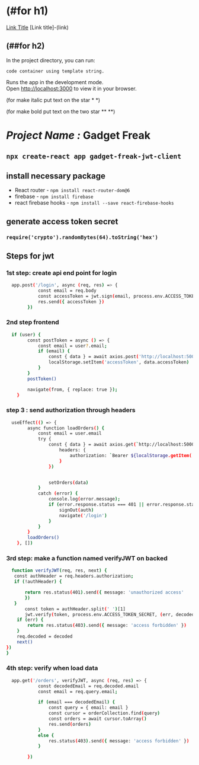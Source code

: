 # (#for h1)

[Link Title](link) [Link title]-(link)

## (##for h2)

In the project directory, you can run:

`code container using template string.`

Runs the app in the development mode.\
Open [http://localhost:3000](http://localhost:3000) to view it in your browser.

(for make italic put text on the star \* \*)

(for make bold put text on the two star \*\* \*\*)

# _Project Name :_ **Gadget Freak**

## `npx create-react app gadget-freak-jwt-client`

## install necessary package

- React router - `npm install react-router-dom@6`
- firebase - `npm install firebase`
- react firebase hooks - `npm install --save react-firebase-hooks`

## generate access token secret

### `require('crypto').randomBytes(64).toString('hex')`

## Steps for jwt

### 1st step: create api end point for login

```bash
  app.post('/login', async (req, res) => {
            const email = req.body
            const accessToken = jwt.sign(email, process.env.ACCESS_TOKEN_SECRET, { expiresIn: '1d' });
            res.send({ accessToken })
        })
```

### 2nd step frontend

```bash
  if (user) {
        const postToken = async () => {
            const email = user?.email;
            if (email) {
                const { data } = await axios.post('http://localhost:5000/login', { email })
                localStorage.setItem('accessToken', data.accessToken)
            }
        }
        postToken()

        navigate(from, { replace: true });
    }
```

### step 3 : send authorization through headers

```bash
  useEffect(() => {
        async function loadOrders() {
            const email = user.email
            try {
                const { data } = await axios.get(`http://localhost:5000/orders?email=${email}`, {
                    headers: {
                        authorization: `Bearer ${localStorage.getItem('accessToken')}`
                    }
                })


                setOrders(data)
            }
            catch (error) {
                console.log(error.message);
                if (error.response.status === 401 || error.response.status === 403) {
                    signOut(auth)
                    navigate('/login')
                }
            }
        }
        loadOrders()
    }, [])
```

### 3rd step: make a function named verifyJWT on backed

```bash
  function verifyJWT(req, res, next) {
   const authHeader = req.headers.authorization;
   if (!authHeader) {

       return res.status(401).send({ message: 'unauthorized access'
       })
   }
       const token = authHeader.split(' ')[1]
       jwt.verify(token, process.env.ACCESS_TOKEN_SECRET, (err, decoded) => {
    if (err) {
        return res.status(403).send({ message: 'access forbidden' })
    }
    req.decoded = decoded
    next()
})
}
```

### 4th step: verify when load data

```bash
  app.get('/orders', verifyJWT, async (req, res) => {
            const decodedEmail = req.decoded.email
            const email = req.query.email;

            if (email === decodedEmail) {
                const query = { email: email }
                const cursor = orderCollection.find(query)
                const orders = await cursor.toArray()
                res.send(orders)
            }
            else {
                res.status(403).send({ message: 'access forbidden' })
            }

        })
```
